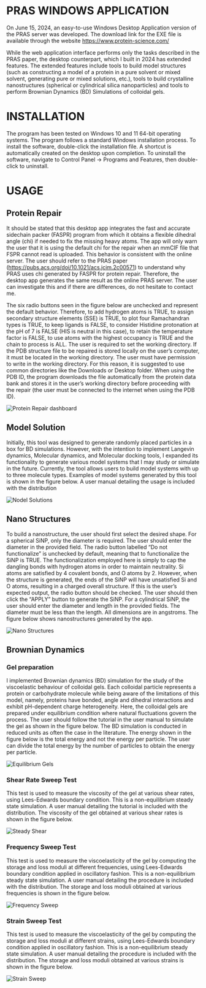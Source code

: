 # PRAS WINDOWS APPLICATION

On June 15, 2024, an easy-to-use Windows Desktop Application version of the PRAS server was developed. The download link for the EXE file is available through the website https://www.protein-science.com/

While the web application interface performs only the tasks described in the PRAS paper, the desktop counterpart, which I built in 2024 has extended features. The extended features include tools to build model structures (such as constructing a model of a protein in a pure solvent or mixed solvent, generating pure or mixed solutions, etc.), tools to build crystalline nanostructures (spherical or cylindrical silica nanoparticles) and tools to perform Brownian Dynamics (BD) Simulations of colloidal gels.

# INSTALLATION

The program has been tested on Windows 10 and 11 64-bit operating systems. The program follows a standard Windows installation process. To install the software, double-click the installation file. A shortcut is automatically created on the desktop upon completion. To uninstall the software, navigate to Control Panel -> Programs and Features, then double-click to uninstall.

# USAGE
## Protein Repair
It should be stated that this desktop app integrates the fast and accurate sidechain packer (FASPR) program from which it obtains a flexible dihedral angle (chi) if needed to fix the missing heavy atoms. The app will only warn the user that it is using the default chi for the repair when an mmCIF file that FSPR cannot read is uploaded. This behavior is consistent with the online server. The user should refer to the PRAS paper (https://pubs.acs.org/doi/10.1021/acs.jcim.2c00571) to understand why PRAS uses chi generated by FASPR for protein repair. Therefore, the desktop app generates the same result as the online PRAS server. The user can investigate this and if there are differences, do not hesitate to contact me.
  
The six radio buttons seen in the figure below are unchecked and represent the default behavior. Therefore, to add hydrogen atoms is TRUE, to assign secondary structure elements (SSE) is TRUE, to plot four Ramachandran types is TRUE, to keep ligands is FALSE, to consider Histidine protonation at the pH of 7 is FALSE (HIS is neutral in this case), to retain the temperature factor is FALSE, to use atoms with the highest occupancy is TRUE and the chain to process is ALL. The user is required to set the working directory. If the PDB structure file to be repaired is stored locally on the user’s computer, it must be located in the working directory. The user must have permission to write in the working directory. For this reason, it is suggested to use common directories like the Downloads or Desktop folder. When using the PDB ID, the program downloads the file automatically from the protein data bank and stores it in the user’s working directory before proceeding with the repair (the user must be connected to the internet when using the PDB ID).

![Protein Repair dashboard](https://github.com/osita-sunday-nnyigide/PRAS_Server_Windows_App/blob/main/protein%20repair.png)

## Model Solution
Initially, this tool was designed to generate randomly placed particles in a box for BD simulations. However, with the intention to implement Langevin dynamics, Molecular dynamics, and Molecular docking tools, I expanded its functionality to generate various model systems that I may study or simulate in the future. Currently, the tool allows users to build model systems with up to three molecule types. Examples of model systems generated by this tool is shown in the figure below. A user manual detailing the usage is included with the distribution

![Nodel Solutions](https://github.com/osita-sunday-nnyigide/PRAS_Server_Windows_App/blob/main/model%20solutions.png)

## Nano Structures
To build a nanostructure, the user should first select the desired shape. For a spherical SiNP, only the diameter is required. The user should enter the diameter in the provided field. The radio button labelled “Do not functionalize” is unchecked by default, meaning that to functionalize the SiNP is TRUE. The functionalization employed here is simply to cap the dangling bonds with hydrogen atoms in order to maintain neutrality. Si atoms are satisfied by 4 covalent bonds, and O atoms by 2. However, when the structure is generated, the ends of the SiNP will have unsatisfied Si and O atoms, resulting in a charged overall structure. If this is the user’s expected output, the radio button should be checked. The user should then click the “APPLY” button to generate the SiNP. For a cylindrical SiNP, the user should enter the diameter and length in the provided fields. The diameter must be less than the length. All dimensions are in angstroms. The figure below shows nanostructures generated by the app.

![Nano Structures](https://github.com/osita-sunday-nnyigide/PRAS_Server_Windows_App/blob/main/nano%20structures.png)

## Brownian Dynamics
### Gel preparation
I implemented Brownian dynamics (BD) simulation for the study of the viscoelastic behaviour of colloidal gels. Each colloidal particle represents a protein or carbohydrate molecule while being aware of the limitations of this model, namely, proteins have bonded, angle and dihedral interactions and exhibit pH-dependent charge heterogeneity. Here, the colloidal gels are prepared under equilibrium condition where natural fluctuations govern the process. The user should follow the tutorial in the user manual to simulate the gel as shown in the figure below. The BD simulation is conducted in reduced units as often the case in the literature. The energy shown in the figure below is the total energy and not the energy per particle. The user can divide the total energy by the number of particles to obtain the energy per particle.

![Equilibrium Gels](https://github.com/osita-sunday-nnyigide/PRAS_Server_Windows_App/blob/main/equilibrium%20gels.png)

### Shear Rate Sweep Test 
This test is used to measure the viscosity of the gel at various shear rates, using Lees-Edwards boundary condition. This is a non-equilibrium steady state simulation. A user manual detailing the tutorial is included with the distribution. The viscosity of the gel obtained at various shear rates is shown in the figure below.

![Steady Shear](https://github.com/osita-sunday-nnyigide/PRAS_Server_Windows_App/blob/main/equilibrium%20gels%20viscosity.png)

### Frequency Sweep Test 
This test is used to measure the viscoelasticity of the gel by computing the storage and loss moduli at different frequencies, using Lees-Edwards boundary condition applied in oscillatory fashion. This is a non-equilibrium steady state simulation. A user manual detailing the procedure is included with the distribution. The storage and loss moduli obtained at various frequencies is shown in the figure below.

![Frequency Sweep](https://github.com/osita-sunday-nnyigide/PRAS_Server_Windows_App/blob/main/frequency%20sweep.png)

### Strain Sweep Test 
This test is used to measure the viscoelasticity of the gel by computing the storage and loss moduli at different strains, using Lees-Edwards boundary condition applied in oscillatory fashion. This is a non-equilibrium steady state simulation. A user manual detailing the procedure is included with the distribution. The storage and loss moduli obtained at various strains is shown in the figure below.

![Strain Sweep](https://github.com/osita-sunday-nnyigide/PRAS_Server_Windows_App/blob/main/strain%20sweep.png)
